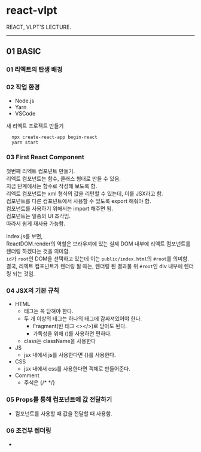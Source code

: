 # react-vlpt
REACT, VLPT'S LECTURE.
  
  ---
## 01 BASIC
### 01 리엑트의 탄생 배경
  
### 02 작업 환경
- Node.js
- Yarn
- VSCode
  
새 리엑트 프로젝트 만들기
```
  npx create-react-app begin-react
  yarn start
```
  
### 03 First React Component
첫번째 리엑트 컴포넌트 만들기.  
리엑트 컴포넌트는 함수, 클래스 형태로 만들 수 있음.  
지금 단계에서는 함수로 작성해 보도록 함.  
리엑트 컴포넌트는 xml 형식의 값을 리턴할 수 있는데, 이를 JSX라고 함.  
컴포넌트를 다른 컴포넌트에서 사용할 수 있도록 export 해줘야 함.  
컴포넌트를 사용하기 위해서는 import 해주면 됨.  
컴포넌트는 일종의 UI 조각임.  
따라서 쉽게 재사용 가능함.  
  
index.js를 보면,  
ReactDOM.render의 역할은 브라우져에 있는 실제 DOM 내부에 리엑트 컴포넌트를 렌더링 하겠다는 것을 의미함.  
`id`가 `root`인 DOM을 선택하고 있는데 이는 `public/index.html`의 `#root`를 의미함.  
결국, 리엑트 컴포넌트가 렌더링 될 때는, 렌더링 된 결과물 위 `#root`인 div 내부에 렌더링 되는 것임.  
  
### 04 JSX의 기본 규칙
- HTML
  - 태그는 꼭 닫혀야 한다.
  - 두 개 이상의 태그는 하나의 태그에 감싸져있어야 한다.
    - Fragment(빈 태그 <></>)로 닫아도 된다.
    - 가독성을 위해 ()를 사용하면 편하다.
  - class는 className을 사용한다
- JS
  - jsx 내에서 js를 사용한다면 {}를 사용한다.
- CSS
  - jsx 내에서 css를 사용한다면 객체로 만들어준다.
- Comment
  - 주석은 {/* */}
  
### 05 Props를 통해 컴포넌트에 값 전달하기
- 컴포넌트를 사용할 때 값을 전달할 때 사용함.

### 06 조건부 렌더링
- 